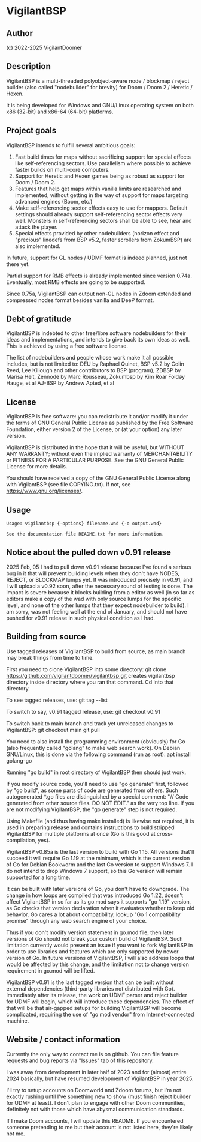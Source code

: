 # VigilantBSP

## Author
(c) 2022-2025 VigilantDoomer

## Description

VigilantBSP is a multi-threaded polyobject-aware
node / blockmap / reject builder (also called "nodebuilder" for 
brevity) for Doom / Doom 2 / Heretic / Hexen. 

It is being developed for Windows and GNU/Linux operating system on
both x86 (32-bit) and x86-64 (64-bit) platforms.

## Project goals

VigilantBSP intends to fulfill several ambitious goals:

1. Fast build times for maps without sacrificing support for 
special effects like self-referencing sectors. Use parallelism
where possible to achieve faster builds on multi-core computers.
2. Support for Heretic and Hexen games being as robust as support
for Doom / Doom 2.
3. Features that help get maps within vanilla limits are researched
and implemented, without getting in the way of support for maps 
targeting advanced engines (Boom, etc.)
4. Make self-referencing sector effects easy to use for mappers.
Default settings should already support self-referencing sector
effects very well. Monsters in self-referencing sectors shall
be able to see, hear and attack the player.
5. Special effects provided by other nodebuilders (horizon effect
and "precious" linedefs from BSP v5.2, faster scrollers from 
ZokumBSP) are also implemented.

In future, support for GL nodes / UDMF format is indeed planned,
just not there yet.

Partial support for RMB effects is already implemented since
version 0.74a. Eventually, most RMB effects are going to be
supported.

Since 0.75a, VigilantBSP can output non-GL nodes in Zdoom 
extended and compressed nodes format besides vanilla and
DeeP format. 

## Debt of gratitude

VigilantBSP is indebted to other free/libre software nodebuilders
for their ideas and implementations, and intends to give back its
own ideas as well. This is achieved by using a free software license.

The list of nodebuilders and people whose work make it all possible
includes, but is not limited to:
DEU by Raphael Quinet, 
BSP v5.2 by Colin Reed, Lee Killough and other contributors to BSP (program),
ZDBSP by Marisa Heit, 
Zennode by Marc Rousseau,
Zokumbsp by Kim Roar Foldøy Hauge, et al
AJ-BSP by Andrew Apted, et al

## License
VigilantBSP is free software: you can redistribute it
and/or modify it under the terms of GNU General Public License
as published by the Free Software Foundation, either version 2 of
the License, or (at your option) any later version.

VigilantBSP is distributed in the hope that it will be useful,
but WITHOUT ANY WARRANTY; without even the implied warranty of
MERCHANTABILITY or FITNESS FOR A PARTICULAR PURPOSE.  See the
GNU General Public License for more details.

You should have received a copy of the GNU General Public License
along with VigilantBSP (see file COPYING.txt). If not, see
<https://www.gnu.org/licenses/>.

## Usage

```
Usage: vigilantbsp {-options} filename.wad {-o output.wad}

See the documentation file README.txt for more information.

```

## Notice about the pulled down v0.91 release

2025 Feb, 05
I had to pull down v0.91 release because I've found a serious bug in it that will prevent building levels when they don't have NODES, REJECT, or BLOCKMAP lumps yet. It was introduced precisely in v0.91, and I will upload a v0.92 soon, after the necessary round of testing is done. The impact is severe because it blocks building from a editor as well (in so far as editors make a copy of the wad with only source lumps for the specific level, and none of the other lumps that they expect nodebuilder to build). I am sorry, was not feeling well at the end of January, and should not have pushed for v0.91 release in such physical condition as I had.

## Building from source

Use tagged releases of VigilantBSP to build from source,
as main branch may break things from time to time.

First you need to clone VigilantBSP into some directory:
git clone https://github.com/vigilantdoomer/vigilantbsp.git
creates vigilantbsp directory inside directory where you
ran that command. Cd into that directory.

To see tagged releases, use:
git tag --list

To switch to say, v0.91 tagged release, use:
git checkout v0.91

To switch back to main branch and track yet unreleased changes
to VigilantBSP:
git checkout main
git pull

You need to also install the programming environment (obviously)
for Go (also frequently called "golang" to make web search work).
On Debian GNU/Linux, this is done via the following command
(run as root):
apt install golang-go

Running "go build" in root directory of VigilantBSP then should
just work.

If you modify source code, you'll need to use "go generate" first,
followed by "go build", as some parts of code are generated from
others. Such autogenerated *.go files are distinguished by
a special comment:
"// Code generated from other source files. DO NOT EDIT."
as the very top line.
If you are not modifying VigilantBSP, the "go generate" step is
not required.

Using Makefile (and thus having make installed) is likewise not
required, it is used in preparing release and contains instructions
to build stripped VigilantBSP for multiple platforms at once (Go
is this good at cross-compilation, yes).

VigilantBSP v0.85a is the last version to build with Go 1.15.
All versions that'll succeed it will require Go 1.19 at the minimum,
which is the current version of Go for Debian Bookworm and
the last Go version to support Windows 7. I do not intend
to drop Windows 7 support, so this Go version will remain
supported for a long time.

It can be built with later versions of Go, you don't have to
downgrade. The change in how loops are compiled that was introduced
Go 1.22, doesn't affect VigilantBSP in so far as its go.mod says
it supports "go 1.19" version, as Go checks that version declaration
when it evaluates whether to keep old behavior. Go cares a lot about
compatibility, lookup "Go 1 compatibility promise" through any web
search engine of your choice.

Thus if you don't modify version statement in go.mod file, then later
versions of Go should not break your custom build of VigilantBSP.
Such limitation currently would present an issue if you want to
fork VigilantBSP in order to use libraries and features which are
only supported by newer version of Go. In future versions of
VigilantBSP, I will also address loops that would be affected by
this change, and the limitation not to change version requirement
in go.mod will be lifted.

VigilantBSP v0.91 is the last tagged version that can be built
without external dependencies (third-party libraries not distributed
with Go). Immediately after its release, the work on UDMF parser and
reject builder for UDMF will begin, which will introduce these
dependencies. The effect of that will be that air-gapped setups for
building VigilantBSP will become complicated, requiring the use of
"go mod vendor" from Internet-connected machine.

## Website / contact information

Currently the only way to contact me is on github. You can file
feature requests and bug reports via "Issues" tab of this repository.

I was away from development in later half of 2023 and for (almost) entire
2024 basically, but have resumed development of VigilantBSP in year 2025.

I'll try to setup accounts on Doomworld and Zdoom forums, but I'm not exactly
rushing until I've something new to show (must finish reject builder for UDMF
at least). I don't plan to engage with other Doom communities, definitely not
with those which have abysmal communication standards.

If I make Doom accounts, I will update this README. If you encountered someone
pretending to me but their account is not listed here, they're likely not me.
